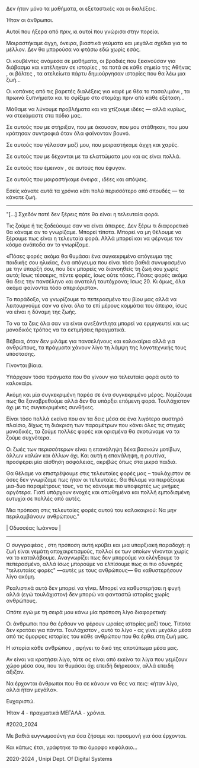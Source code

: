 Δεν ήταν μόνο τα μαθήματα, οι εξεταστικές και οι διαλέξεις.

Ήταν οι άνθρωποι. 

Αυτοί που ήξερα από πριν, κι αυτοί που γνώρισα στην πορεία.

Μοιραστήκαμε άγχη, όνειρα, βιαστικά γεύματα και μεγάλα σχέδια για το μέλλον.
Δεν θα μπορούσα να φτάσω εδώ χωρίς εσάς.

Οι κουβέντες ανάμεσα σε μαθήματα, οι βραδιές που ξεκινούσαν για διάβασμα και κατέληγαν σε ιστορίες , τα ποτά σε κάθε σημείο της Αθήνας , οι βόλτες , τα ατελείωτα πάρτυ δημιούργησαν ιστορίες που θα λέω μια ζωή…

Οι κοπάνες από τις βαρετές διαλέξεις για καφέ με θέα το πασαλιμάνι , τα πρωινά ξυπνήματα και το σφίξιμο στο στομάχι πριν από κάθε εξέταση…

Μάθαμε να λύνουμε προβλήματα και να χτίζουμε ιδέες — αλλά κυρίως, να στεκόμαστε στα πόδια μας.

Σε αυτούς που με στήριξαν, που με άκουσαν, που μου στάθηκαν, που μου κράτησαν συντροφιά όταν όλα φαίνονταν βουνό.

Σε αυτούς που γέλασαν μαζί μου, που μοιραστήκαμε άγχη και χαρές.

Σε αυτούς που με δέχονται με τα ελαττώματα μου και ας είναι πολλά.

Σε αυτούς που έμειναν , σε αυτούς που έφυγαν.

Σε αυτούς που μοιραστήκαμε όνειρα , ιδέες και απόψεις.

Εσείς κάνατε αυτά τα χρόνια κάτι πολύ περισσότερο από σπουδές — τα κάνατε ζωή.

- - - - - - - - - - - - - - - - - - - - - - - - - - - - - -

"[...] Σχεδόν ποτέ δεν ξέρεις πότε θα είναι η τελευταία φορά.

Τις ζούμε ή τις ξοδεύουμε σαν να είναι άπειρες. Δεν ξέρω τι διαφορετικό θα κάναμε αν το γνωρίζαμε. Μπορεί τίποτα. Μπορεί να μη θέλουμε να ξέρουμε πως είναι η τελευταία φορά. Αλλά μπορεί και να φέρναμε τον κόσμο ανάποδα αν το γνωρίζαμε. 

«Πόσες φορές ακόμα θα θυμάσαι ένα συγκεκριμένο απόγευμα της παιδικής σου ηλικίας, ένα απόγευμα που είναι τόσο βαθιά συνυφασμένο με την ύπαρξή σου, που δεν μπορείς να διανοηθείς τη ζωή σου χωρίς αυτό; Ισως τέσσερις, πέντε φορές, ίσως ούτε τόσες. Πόσες φορές ακόμα θα δεις την πανσέληνο και ανατολή ταυτόχρονα; Ισως 20. Κι όμως, όλα ακόμα φαίνονται τόσο απεριόριστα».

Το παράδοξο, να γνωρίζουμε το πεπερασμένο του βίου μας αλλά να λειτουργούμε σαν να είναι όλα τα επί μέρους κομμάτια του άπειρα, ίσως να είναι η δύναμη της ζωής. 

Το να τα ζεις όλα σαν να είναι ανεξάντλητα μπορεί να ερμηνευτεί και ως μοναδικός τρόπος να τα εκτιμήσεις πραγματικά. 

Βέβαια, όταν δεν μιλάμε για πανσελήνους και καλοκαίρια αλλά για ανθρώπους, τα πράγματα χάνουν λίγο τη λάμψη της λογοτεχνικής τους υπόστασης. 

Γίνονται βίαια. 

Υπάρχουν τόσα πράγματα που θα γίνουν για τελευταία φορά αυτό το καλοκαίρι. 

Ακόμη και μία συγκεκριμένη παρέα σε ένα συγκεκριμένο μέρος. Νομίζουμε πως θα ξαναβρεθούμε αλλά δεν θα υπάρξει επόμενη φορά. Τουλάχιστον όχι με τις συγκεκριμένες συνθήκες. 

Είναι τόσο πολλά εκείνα που αν τα δεις μέσα σε ένα λιγότερο αυστηρό πλαίσιο, δίχως τη διάκριση των παραμέτρων που κάνει όλες τις στιγμές μοναδικές, τα ζούμε πολλές φορές και ορισμένα θα σκοτώναμε να τα ζούμε συχνότερα. 

Οι ζωές των περισσότερων είναι η επανάληψη δέκα βασικών μοτίβων, άλλων καλών και άλλων όχι. Και αυτή η επανάληψη, η ρουτίνα, προσφέρει μία αίσθηση ασφάλειας, ακριβώς όπως στα μικρά παιδιά.

Θα θέλαμε να επιστρέψουμε στις τελευταίες φορές μας – τουλάχιστον σε όσες δεν γνωρίζαμε πως ήταν οι τελευταίες. Θα θέλαμε να πειράξουμε μια-δυο παραμέτρους τους, να τις κάνουμε πιο υποφερτές ως μνήμες αργότερα. Γιατί υπάρχουν ενοχές και απωθημένα και πολλή εμποδισμένη ευτυχία σε πολλές από αυτές.

Μια πρόποση στις τελευταίες φορές αυτού του καλοκαιριού: Να μην περιλαμβάνουν ανθρώπους."

| Οδυσσέας Ιωάννου | 

- - - - - - - - - - - - - - - - - - - - - - - - - - - - - - - - - - - - - - - - 

Ο συγγραφέας , στη πρόποση αυτή κρύβει και μια υπαρξιακή παραδοχή: η ζωή είναι γεμάτη αποχαιρετισμούς, πολλοί εκ των οποίων γίνονται χωρίς να το καταλάβουμε. Αναγνωρίζει πως δεν μπορούμε να ελέγξουμε το πεπερασμένο, αλλά ίσως μπορούμε να ελπίσουμε πως οι πιο οδυνηρές "τελευταίες φορές" —αυτές με τους ανθρώπους— θα καθυστερήσουν λίγο ακόμη.

Ρεαλιστικά αυτό δεν μπορεί να γίνει. Μπορεί να καθυστερήσει η φυγή αλλά (εγώ τουλάχιστον) δεν μπορώ να φανταστώ ιστορίες χωρίς ανθρώπους. 

Οπότε εγώ με τη σειρά μου κάνω μία πρόποση λίγο διαφορετική:

Οι άνθρωποι που θα έρθουν να φέρουν ωραίες ιστορίες μαζί τους. Τίποτα δεν κρατάει για πάντα. Τουλάχιστον , αυτό το λίγο - ας γίνει μεγάλο μέσα από τις όμορφες ιστορίες του κάθε ανθρώπου που θα έρθει στη ζωή μας. 

Η ιστορία κάθε ανθρώπου , αφήνει το δικό της αποτύπωμα μέσα μας.

Αν είναι να κρατήσει λίγο, τότε ας είναι από εκείνα τα λίγα που γεμίζουν χώρο μέσα σου, που τα θυμάσαι όχι επειδή διήρκεσαν, αλλά επειδή άξιζαν.

Να έρχονται άνθρωποι που θα σε κάνουν να θες να πεις: «ήταν λίγο, αλλά ήταν μεγάλο».

Ευχαριστώ. 

Ήταν 4 - πραγματικά ΜΕΓΑΛΑ - χρόνια. 

#2020_2024

Με βαθιά ευγνωμοσύνη για όσα ζήσαμε και προσμονή για όσα έρχονται.

Και κάπως έτσι, γράφτηκε το πιο όμορφο κεφάλαιο…

2020-2024 , Unipi Dept. Of Digital Systems